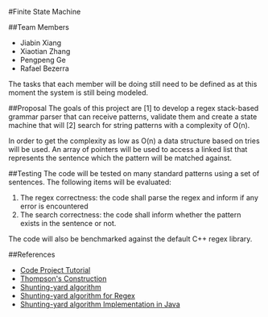 #Finite State Machine

##Team Members

* Jiabin Xiang
* Xiaotian Zhang
* Pengpeng Ge
* Rafael Bezerra

The tasks that each member will be doing still need to be defined as at this moment the system is still being modeled.


##Proposal
The goals of this project are [1] to develop a regex stack-based grammar parser that can receive patterns, validate them and create a state machine that will [2] search for string patterns with a complexity of O(n).

In order to get the complexity as low as O(n) a data structure based on tries will be used. An array of pointers will be used to access a linked list that represents the sentence which the pattern will be matched against.

##Testing
The code will be tested on many standard patterns using a set of sentences. The following items will be evaluated:

1. The regex correctness: the code shall parse the regex and inform if any error is encountered
2. The search correctness: the code shall inform whether the pattern exists in the sentence or not.

The code will also be benchmarked against the default C++ regex library.

##References
*  [Code Project Tutorial](http://www.codeproject.com/Articles/5412/Writing-own-regular-expression-parser)
*  [Thompson's Construction](https://en.wikipedia.org/wiki/Thompson%27s_construction)
*  [Shunting-yard algorithm](https://en.wikipedia.org/wiki/Shunting-yard_algorithm)
*  [Shunting-yard algorithm for Regex](http://jacobappleton.io/2015/07/02/regex-ii-the-shunting-yard-algorithm/)
*  [Shunting-yard algorithm Implementation in Java](https://gist.github.com/gmenard/6161825)
